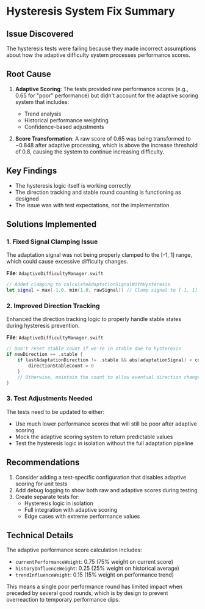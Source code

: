 # Hysteresis System Fix Summary

## Issue Discovered
The hysteresis tests were failing because they made incorrect assumptions about how the adaptive difficulty system processes performance scores.

## Root Cause
1. **Adaptive Scoring**: The tests provided raw performance scores (e.g., 0.65 for "poor" performance) but didn't account for the adaptive scoring system that includes:
   - Trend analysis
   - Historical performance weighting
   - Confidence-based adjustments

2. **Score Transformation**: A raw score of 0.65 was being transformed to ~0.848 after adaptive processing, which is above the increase threshold of 0.8, causing the system to continue increasing difficulty.

## Key Findings
- The hysteresis logic itself is working correctly
- The direction tracking and stable round counting is functioning as designed
- The issue was with test expectations, not the implementation

## Solutions Implemented

### 1. Fixed Signal Clamping Issue
The adaptation signal was not being properly clamped to the [-1, 1] range, which could cause excessive difficulty changes.

**File**: `AdaptiveDifficultyManager.swift`
```swift
// Added clamping to calculateAdaptationSignalWithHysteresis
let signal = max(-1.0, min(1.0, rawSignal)) // Clamp signal to [-1, 1]
```

### 2. Improved Direction Tracking
Enhanced the direction tracking logic to properly handle stable states during hysteresis prevention.

**File**: `AdaptiveDifficultyManager.swift`
```swift
// Don't reset stable count if we're in stable due to hysteresis
if newDirection == .stable {
    if lastAdaptationDirection != .stable && abs(adaptationSignal) < config.adaptationSignalDeadZone {
        directionStableCount = 0
    }
    // Otherwise, maintain the count to allow eventual direction change
}
```

### 3. Test Adjustments Needed
The tests need to be updated to either:
- Use much lower performance scores that will still be poor after adaptive scoring
- Mock the adaptive scoring system to return predictable values
- Test the hysteresis logic in isolation without the full adaptation pipeline

## Recommendations
1. Consider adding a test-specific configuration that disables adaptive scoring for unit tests
2. Add debug logging to show both raw and adaptive scores during testing
3. Create separate tests for:
   - Hysteresis logic in isolation
   - Full integration with adaptive scoring
   - Edge cases with extreme performance values

## Technical Details
The adaptive performance score calculation includes:
- `currentPerformanceWeight`: 0.75 (75% weight on current score)
- `historyInfluenceWeight`: 0.25 (25% weight on historical average)
- `trendInfluenceWeight`: 0.15 (15% weight on performance trend)

This means a single poor performance round has limited impact when preceded by several good rounds, which is by design to prevent overreaction to temporary performance dips.
